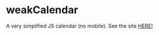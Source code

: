 # weakCalendar

A very simplified JS calendar (no mobile).  See the site [HERE!](https://chriscavs.github.io/weakCalendar/)

